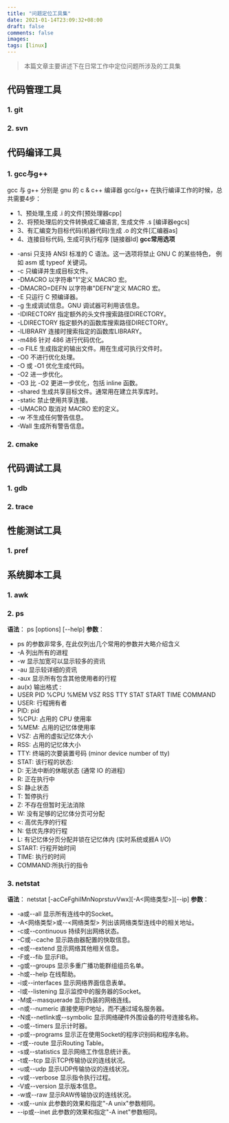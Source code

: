 ```yaml
---
title: "问题定位工具集"
date: 2021-01-14T23:09:32+08:00
draft: false
comments: false
images:
tags: [linux]
---
```


> 本篇文章主要讲述下在日常工作中定位问题所涉及的工具集
## 代码管理工具
### 1. git
### 2. svn
## 代码编译工具
### 1. gcc与g++
gcc 与 g++ 分别是 gnu 的 c & c++ 编译器 gcc/g++ 在执行编译工作的时候，总共需要4步： 
+ 1、预处理,生成 .i 的文件[预处理器cpp] 
+ 2、将预处理后的文件转换成汇编语言, 生成文件 .s [编译器egcs] 
+ 3、有汇编变为目标代码(机器代码)生成 .o 的文件[汇编器as] 
+ 4、连接目标代码, 生成可执行程序 [链接器ld] 
**gcc常用选项**
- -ansi 
只支持 ANSI 标准的 C 语法。这一选项将禁止 GNU C 的某些特色， 例如 asm 或 typeof 关键词。
- -c
只编译并生成目标文件。
- -DMACRO
以字符串"1"定义 MACRO 宏。
- -DMACRO=DEFN
以字符串"DEFN"定义 MACRO 宏。
- -E
只运行 C 预编译器。
- -g
生成调试信息。GNU 调试器可利用该信息。
- -IDIRECTORY
指定额外的头文件搜索路径DIRECTORY。
- -LDIRECTORY
指定额外的函数库搜索路径DIRECTORY。
- -lLIBRARY
连接时搜索指定的函数库LIBRARY。
- -m486
针对 486 进行代码优化。
- -o FILE
生成指定的输出文件。用在生成可执行文件时。
- -O0
不进行优化处理。
- -O 或 -O1
优化生成代码。
- -O2
进一步优化。
- -O3
比 -O2 更进一步优化，包括 inline 函数。
- -shared
生成共享目标文件。通常用在建立共享库时。
- -static
禁止使用共享连接。
- -UMACRO
取消对 MACRO 宏的定义。
- -w
不生成任何警告信息。
- -Wall
生成所有警告信息。
### 2. cmake
## 代码调试工具
### 1. gdb
### 2. trace
## 性能测试工具
### 1. pref
## 系统脚本工具
### 1. awk
### 2. ps
**语法**：
ps [options] [--help]
**参数**：
-   ps 的参数非常多, 在此仅列出几个常用的参数并大略介绍含义
-   -A 列出所有的进程
-   -w 显示加宽可以显示较多的资讯
-   -au 显示较详细的资讯
-   -aux 显示所有包含其他使用者的行程
-   au(x) 输出格式 :
-   USER PID %CPU %MEM VSZ RSS TTY STAT START TIME COMMAND
-   USER: 行程拥有者
-   PID: pid
-   %CPU: 占用的 CPU 使用率
-   %MEM: 占用的记忆体使用率
-   VSZ: 占用的虚拟记忆体大小
-   RSS: 占用的记忆体大小
-   TTY: 终端的次要装置号码 (minor device number of tty)
-   STAT: 该行程的状态:
-   D: 无法中断的休眠状态 (通常 IO 的进程)
-   R: 正在执行中
-   S: 静止状态
-   T: 暂停执行
-   Z: 不存在但暂时无法消除
-   W: 没有足够的记忆体分页可分配
-   <: 高优先序的行程
-   N: 低优先序的行程
-   L: 有记忆体分页分配并锁在记忆体内 (实时系统或捱A I/O)
-   START: 行程开始时间
-   TIME: 执行的时间
-   COMMAND:所执行的指令
### 3. netstat
**语法**：
netstat [-acCeFghilMnNoprstuvVwx][-A<网络类型>][--ip]
**参数**：
-   -a或--all 显示所有连线中的Socket。
-   -A<网络类型>或--<网络类型> 列出该网络类型连线中的相关地址。
-   -c或--continuous 持续列出网络状态。
-   -C或--cache 显示路由器配置的快取信息。
-   -e或--extend 显示网络其他相关信息。
-   -F或--fib 显示FIB。
-   -g或--groups 显示多重广播功能群组组员名单。
-   -h或--help 在线帮助。
-   -i或--interfaces 显示网络界面信息表单。
-   -l或--listening 显示监控中的服务器的Socket。
-   -M或--masquerade 显示伪装的网络连线。
-   -n或--numeric 直接使用IP地址，而不通过域名服务器。
-   -N或--netlink或--symbolic 显示网络硬件外围设备的符号连接名称。
-   -o或--timers 显示计时器。
-   -p或--programs 显示正在使用Socket的程序识别码和程序名称。
-   -r或--route 显示Routing Table。
-   -s或--statistics 显示网络工作信息统计表。
-   -t或--tcp 显示TCP传输协议的连线状况。
-   -u或--udp 显示UDP传输协议的连线状况。
-   -v或--verbose 显示指令执行过程。
-   -V或--version 显示版本信息。
-   -w或--raw 显示RAW传输协议的连线状况。
-   -x或--unix 此参数的效果和指定"-A unix"参数相同。
-   --ip或--inet 此参数的效果和指定"-A inet"参数相同。

